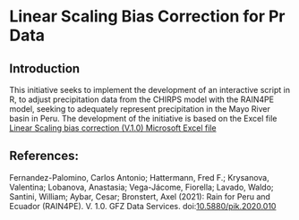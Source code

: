 
# Linear Scaling Bias Correction for Pr Data

## Introduction

This initiative seeks to implement the development of an interactive script in R, to adjust precipitation data from the CHIRPS model with the RAIN4PE model, seeking to adequately represent precipitation in the Mayo River basin in Peru. The development of the initiative is based on the Excel file [Linear Scaling bias correction (V.1.0) Microsoft Excel file](https://www.researchgate.net/publication/289290337_Linear_Scaling_bias_correction_V10_Microsoft_Excel_file)

## References:

Fernandez-Palomino, Carlos Antonio; Hattermann, Fred F.; Krysanova, Valentina; Lobanova, Anastasia; Vega-Jácome, Fiorella; Lavado, Waldo; Santini, William; Aybar, Cesar; Bronstert, Axel (2021): Rain for Peru and Ecuador (RAIN4PE). V. 1.0. GFZ Data Services. doi:[10.5880/pik.2020.010](https://doi.org/10.5880/pik.2020.010)

